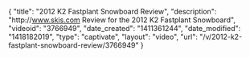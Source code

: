 {
    "title": "2012 K2 Fastplant Snowboard Review",
    "description": "http:\/\/www.skis.com Review for the 2012 K2 Fastplant Snowboard",
    "videoid": "3766949",
    "date_created": "1411361244",
    "date_modified": "1418182019",
    "type": "captivate",
    "layout": "video",
    "url": "\/v\/2012-k2-fastplant-snowboard-review\/3766949"
}